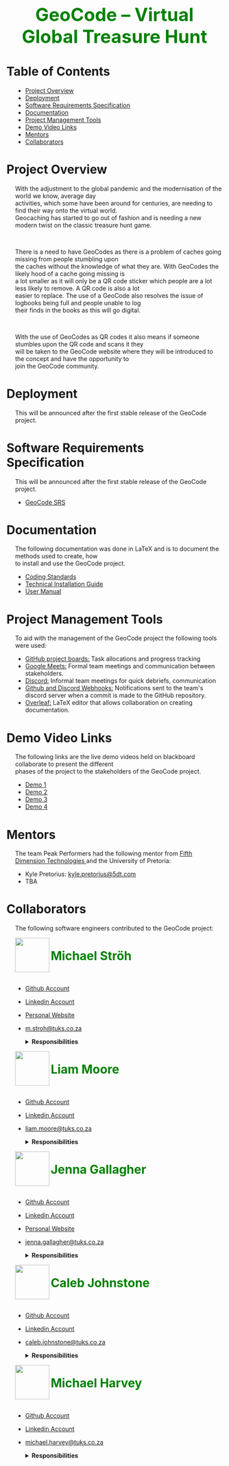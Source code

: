 <h1 align="center" style="color:green; font-size: 300%;" > GeoCode – Virtual Global Treasure Hunt </h1>


<h1> Table of Contents</h1>

<div style="margin-left: 4%">

  * [Project Overview](#project-overview)
  * [Deployment](#deployment)
  * [Software Requirements Specification](#software-requirements-specification)
  * [Documentation](#documentation)
  * [Project Management Tools](#project-management-tools)
  * [Demo Video Links](#demo-video-links)
  * [Mentors](#mentors)
  * [Collaborators](#collaborators)

</div>

# Project Overview 

<div style="margin-left: 4%">

With the adjustment to the global pandemic and the modernisation of the world we know, average day <br/> activities, which some have been around for centuries, are needing to find their way onto the virtual world. <br/> Geocaching has started to go out of fashion and is needing a new modern twist on the classic treasure hunt game.
    
<br/>

There is a need to have GeoCodes as there is a problem of caches going missing from people stumbling upon <br/> the caches without the knowledge of what they are. With GeoCodes the likely hood of a cache going missing is <br/> a lot smaller as it will only be a QR code sticker which people are a lot less likely to remove. A QR code is also a lot <br/> easier to replace. The use of a GeoCode also resolves the issue of logbooks being full and people unable to log <br/> their finds in the books as this will go digital. 

<br/>
   
With the use of GeoCodes as QR codes it also means if someone stumbles upon the QR code and scans it they <br/> will be taken to the GeoCode website where they will be introduced to the concept and have the opportunity to <br/> join the GeoCode community.

</div>


# Deployment 

<div style="margin-left: 4%">

This will be announced after the first stable release of the GeoCode project.

</div>

# Software Requirements Specification

<div style="margin-left: 4%">

This will be announced after the first stable release of the GeoCode project.

* <a href="https://www.overleaf.com/read/tpdxjjnhsxxq"> GeoCode SRS </a>
</div> 
 
 
# Documentation

<div style="margin-left: 4%">

The following documentation was done in LaTeX and is to document the methods used to create, how <br/> to install and use the GeoCode project.

 * <a href="https://www.overleaf.com/read/byjsbnwxcgnm"> Coding Standards </a>
* <a href="https://michael-stroh.github.io/capstone/">Technical Installation Guide</a>
* <a href="https://michael-stroh.github.io/capstone/">User Manual</a>

</div>

# Project Management Tools

<div style="margin-left: 4%">

To aid with the management of the GeoCode project the following tools were used:

* <a href="https://github.com/COS301-SE-2021/GeoCode/projects">GitHub project boards:</a> Task allocations and progress tracking
* <a href="https://meet.google.com/">Google Meets:</a> Formal team meetings and communication between stakeholders.
* <a href="https://discord.com/brand-newover">Discord:</a> Informal team meetings for quick debriefs, communication
* <a href="https://discord.com/developers/docs/resources/webhooks">Github and Discord Webhooks:</a> Notifications sent to the team's discord server when a commit is made to the GitHub repository.
* <a href="https://www.overleaf.com">Overleaf:</a> LaTeX editor that allows collaboration on creating documentation.

</div>



# Demo Video Links

<div style="margin-left: 4%">

The following links are the live demo videos held on blackboard collaborate to present the different <br/>
phases of the project to the stakeholders of the GeoCode project.

* <a href="https://michael-stroh.github.io/capstone/"> Demo 1 </a>
* <a href="https://michael-stroh.github.io/capstone/"> Demo 2 </a>
* <a href="https://michael-stroh.github.io/capstone/"> Demo 3 </a>
* <a href="https://michael-stroh.github.io/capstone/"> Demo 4 </a>
  
</div>
    
# Mentors

<div style="margin-left: 4%">

The team Peak Performers had the following mentor from <a href="https://5dt.com/"> Fifth Dimension Technologies </a> and the University of Pretoria:
* Kyle Pretorius:  kyle.pretorius@5dt.com
* TBA

</div>

# Collaborators

<div style="margin-left: 4%">

The following software engineers contributed to the GeoCode project:

<img align="left" width="80" src="https://raw.githubusercontent.com/Michael-Stroh/capstone/main/teamPhotos/Michael%20Stroh.jpg?token=APMNYWOVQ6RF4MEV4QULXB3AWZJMS">
<h1 style="color:green; font-size: 200%;" > Michael Ströh </h1>
<br/>

 * <a href="https://github.com/Michael-Stroh"> Github Account </a>
 * <a href="https://www.linkedin.com/in/stroh-michael"> Linkedin Account </a>
 * <a href="https://michael-stroh.github.io/myCV/"> Personal Website </a>
 * m.stroh@tuks.co.za
 
    <details>
        <summary><b> Responsibilities </b></summary>
        <pre>
            - GitHub Readme creation and maintenance.
            - 
        </pre>
    </details>


<img align="left" width="80" src="https://raw.githubusercontent.com/Michael-Stroh/capstone/main/teamPhotos/Liam.jpg?token=APMNYWJDAGWL4HD2HDNTTUTAWZJOQ">
<h1 style="color:green; font-size: 200%;" > Liam Moore </h1>
<br/>

 * <a href="https://github.com/NitronBiohazard"> Github Account</a>
 * <a href="https://www.linkedin.com/in/liam-moore-410004210/"> Linkedin  Account </a>
 * liam.moore@tuks.co.za

    <details>
        <summary><b> Responsibilities </b></summary>
        <pre>
            - 
            - 
        </pre>
    </details>


<img align="left" width="80" src="https://raw.githubusercontent.com/Michael-Stroh/capstone/main/teamPhotos/Jenna.jpg?token=APMNYWOKVZDS2SSHGZAMTH3AWZJPQ">
<h1 style="color:green; font-size: 200%;" > Jenna Gallagher </h1>
<br/>

 * <a href="https://github.com/JennaLynGallagher/JennaLynGallagher"> Github Account </a>
 * <a href="www.linkedin.com/in/jenna-gallagher-a79149204"> Linkedin  Account </a>
 * <a href="https://jennalyngallagher.github.io/"> Personal Website </a>
 * jenna.gallagher@tuks.co.za

    <details>
        <summary><b> Responsibilities </b></summary>
        <pre>
            - 
            - 
        </pre>
    </details>


<img align="left" width="80" src="https://raw.githubusercontent.com/Michael-Stroh/capstone/main/teamPhotos/Caleb.jpg?token=APMNYWMFRNQBPRTHQWLNMU3AWZJQI">
<h1 style="color:green; font-size: 200%;" > Caleb Johnstone </h1>
<br/>

 * <a href="https://github.com/CalebJohnstone"> Github Account</a>
 * <a href="https://www.linkedin.com/in/caleb-johnstone-94368a132/"> Linkedin  Account </a>
 * caleb.johnstone@tuks.co.za
    
    <details>
        <summary><b> Responsibilities </b></summary>
        <pre>
            - 
            - 
        </pre>
    </details>


<img align="left" width="80" src="https://raw.githubusercontent.com/Michael-Stroh/capstone/main/teamPhotos/Michael%20Harvey.jpg?token=APMNYWJT5I3XXQ3NC4ZAF2TAWZJRM">
<h1 style="color:green; font-size: 200%;" > Michael Harvey </h1>
<br/>

 * <a href="https://github.com/robotic-coder"> Github Account</a>
 * <a href="https://www.linkedin.com/in/michaelharvey-123/"> Linkedin  Account </a>
 * michael.harvey@tuks.co.za
    
    <details>
        <summary><b> Responsibilities </b></summary>
        <pre>
            - 
            - 
        </pre>
    </details>
    
    
</div>